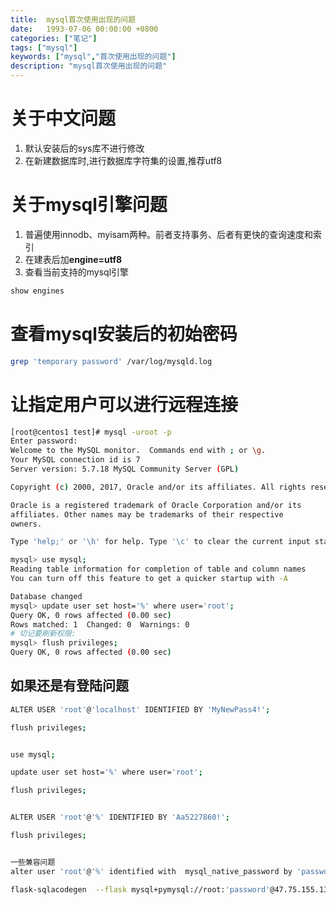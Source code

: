 ```yaml
---
title:  mysql首次使用出现的问题
date:   1993-07-06 00:00:00 +0800
categories: ["笔记"]
tags: ["mysql"]
keywords: ["mysql","首次使用出现的问题"]
description: "mysql首次使用出现的问题"
---
```



关于中文问题
===
1. 默认安装后的sys库不进行修改
2. 在新建数据库时,进行数据库字符集的设置,推荐utf8

关于mysql引擎问题
===
1. 普遍使用innodb、myisam两种。前者支持事务、后者有更快的查询速度和索引
2. 在建表后加**engine=utf8**
2. 查看当前支持的mysql引擎
```sql
show engines
```

查看mysql安装后的初始密码
===
```bash
grep 'temporary password' /var/log/mysqld.log
```

让指定用户可以进行远程连接
===
```bash
[root@centos1 test]# mysql -uroot -p
Enter password: 
Welcome to the MySQL monitor.  Commands end with ; or \g.
Your MySQL connection id is 7
Server version: 5.7.18 MySQL Community Server (GPL)

Copyright (c) 2000, 2017, Oracle and/or its affiliates. All rights reserved.

Oracle is a registered trademark of Oracle Corporation and/or its
affiliates. Other names may be trademarks of their respective
owners.

Type 'help;' or '\h' for help. Type '\c' to clear the current input statement.

mysql> use mysql;
Reading table information for completion of table and column names
You can turn off this feature to get a quicker startup with -A

Database changed
mysql> update user set host='%' where user='root';
Query OK, 0 rows affected (0.00 sec)
Rows matched: 1  Changed: 0  Warnings: 0
# 切记要刷新权限:
mysql> flush privileges;
Query OK, 0 rows affected (0.00 sec)

```

如果还是有登陆问题
---
```bash
ALTER USER 'root'@'localhost' IDENTIFIED BY 'MyNewPass4!';

flush privileges;


use mysql;

update user set host='%' where user='root';

flush privileges;


ALTER USER 'root'@'%' IDENTIFIED BY 'Aa5227860!';

flush privileges;


一些兼容问题
alter user 'root'@'%' identified with  mysql_native_password by 'password'

flask-sqlacodegen  --flask mysql+pymysql://root:'password'@47.75.155.134/test

```